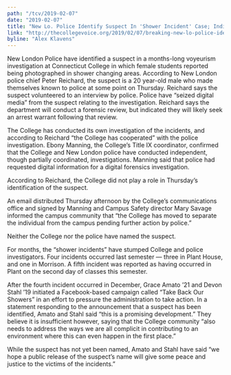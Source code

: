 ```yaml
---
path: "/tcv/2019-02-07"
date: "2019-02-07"
title: "New Lo. Police Identify Suspect In 'Shower Incident' Case; Individual Removed From Campus"
link: "http://thecollegevoice.org/2019/02/07/breaking-new-lo-police-identify-suspect-in-shower-incident-case-individual-removed-from-campus/"
byline: "Alex Klavens"
---
```


New London Police have identified a suspect in a months-long voyeurism investigation at Connecticut College in which female students reported being photographed in shower changing areas. According to New London police chief Peter Reichard, the suspect is a 20 year-old male who made themselves known to police at some point on Thursday. Reichard says the suspect volunteered to an interview by police. Police have “seized digital media” from the suspect relating to the investigation. Reichard says the department will conduct a forensic review, but indicated they will likely seek an arrest warrant following that review.

The College has conducted its own investigation of the incidents, and according to Reichard “the College has cooperated” with the police investigation. Ebony Manning, the College’s Title IX coordinator, confirmed that the College and New London police have conducted independent, though partially coordinated, investigations. Manning said that police had requested digital information for a digital forensics investigation.

According to Reichard, the College did not play a role in Thursday’s identification of the suspect.

An email distributed Thursday afternoon by the College’s communications office and signed by Manning and Campus Safety director Mary Savage informed the campus community that “the College has moved to separate the individual from the campus pending further action by police.”

Neither the College nor the police have named the suspect.

For months, the “shower incidents” have stumped College and police investigators. Four incidents occurred last semester — three in Plant House, and one in Morrison. A fifth incident was reported as having occurred in Plant on the second day of classes this semester.

After the fourth incident occurred in December, Grace Amato ’21 and Devon Stahl ’19 initiated a Facebook-based campaign called “Take Back Our Showers” in an effort to pressure the administration to take action. In a statement responding to the announcement that a suspect has been identified, Amato and Stahl said “this is a promising development.”  They believe it is insufficient however, saying that the College community “also needs to address the ways we are all complicit in contributing to an environment where this can even happen in the first place.”

While the suspect has not yet been named, Amato and Stahl have said “we hope a public release of the suspect’s name will give some peace and justice to the victims of the incidents.”
